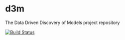 # d3m
The Data Driven Discovery of Models project repository

[![Build Status](https://api.shippable.com/projects/590b842bfa2ac308008b427f/badge?branch=master)](https://app.shippable.com/github/jhfjhfj1/d3m/)
